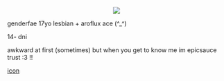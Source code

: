 <p align="center">
<img src="https://files.catbox.moe/qjttes.webp"
</p>

genderfae 17yo lesbian + aroflux ace (^_^)

14- dni

awkward at first (sometimes) but when you get to know me im epicsauce trust :3 !!

[icon](https://x.com/imppular)
